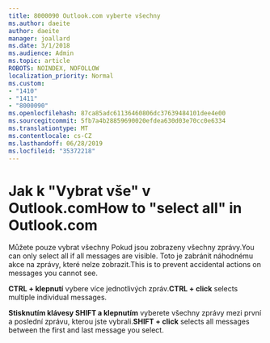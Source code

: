 ```yaml
---
title: 8000090 Outlook.com vyberte všechny
ms.author: daeite
author: daeite
manager: joallard
ms.date: 3/1/2018
ms.audience: Admin
ms.topic: article
ROBOTS: NOINDEX, NOFOLLOW
localization_priority: Normal
ms.custom:
- "1410"
- "1411"
- "8000090"
ms.openlocfilehash: 87ca85adc61136460806dc37639484101dee4e00
ms.sourcegitcommit: 5fb7a4b28859690020efdea630d03e70cc0e6334
ms.translationtype: MT
ms.contentlocale: cs-CZ
ms.lasthandoff: 06/28/2019
ms.locfileid: "35372218"
---
```

# <a name="how-to-select-all-in-outlookcom"></a><span data-ttu-id="d9385-102">Jak k "Vybrat vše" v Outlook.com</span><span class="sxs-lookup"><span data-stu-id="d9385-102">How to "select all" in Outlook.com</span></span>

<span data-ttu-id="d9385-103">Můžete pouze vybrat všechny Pokud jsou zobrazeny všechny zprávy.</span><span class="sxs-lookup"><span data-stu-id="d9385-103">You can only select all if all messages are visible.</span></span> <span data-ttu-id="d9385-104">Toto je zabránit náhodnému akce na zprávy, které nelze zobrazit.</span><span class="sxs-lookup"><span data-stu-id="d9385-104">This is to prevent accidental actions on messages you cannot see.</span></span>

<span data-ttu-id="d9385-105">**CTRL + klepnutí** vybere více jednotlivých zpráv.</span><span class="sxs-lookup"><span data-stu-id="d9385-105">**CTRL + click** selects multiple individual messages.</span></span>

<span data-ttu-id="d9385-106">**Stisknutím klávesy SHIFT a klepnutím** vyberete všechny zprávy mezi první a poslední zprávu, kterou jste vybrali.</span><span class="sxs-lookup"><span data-stu-id="d9385-106">**SHIFT + click** selects all messages between the first and last message you select.</span></span>
